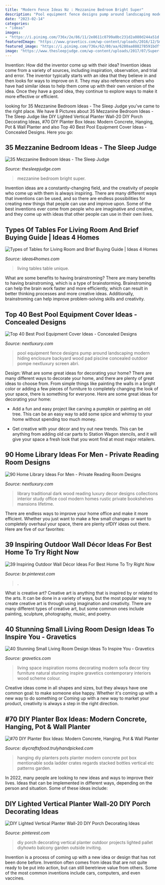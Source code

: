 ```yaml
---
title: "Modern Fence Ideas Nz : Mezzanine Bedroom Bright Super"
description: "Pool equipment fence designs pump around landscaping modern hiding enclosure backyard wood pad piscine concealed outdoor pompe nextluxury screen abri"
date: "2023-02-14"
categories:
- "ideas"
images:
- "https://i.pinimg.com/736x/2e/86/11/2e8611c0799a0bc231d2a080d244a51d.jpg"
featuredImage: "https://www.gravetics.com/wp-content/uploads/2016/12/Small-Living-Room-Ideas14.jpg"
featured_image: "https://i.pinimg.com/736x/62/80/aa/6280aa888278591bdff8d9d4ac92c1c7.jpg"
image: "https://www.thesleepjudge.com/wp-content/uploads/2017/07/Super-Bright-Large.jpg"
---
```



Invention: How did the inventor come up with their idea?
Invention ideas come from a variety of sources, including inspiration, observation, and trial and error. The inventor typically starts with an idea that they believe in and then looks for ways to improve on it. They may also reference others who have had similar ideas to help them come up with their own version of the idea. Once they have a good idea, they continue to explore ways to make it more effective or efficient.

	

		
looking for 35 Mezzanine Bedroom Ideas - The Sleep Judge you've came to the right place. We have 8 Pictures about 35 Mezzanine Bedroom Ideas - The Sleep Judge like DIY Lighted Vertical Planter Wall-20 DIY Porch Decorating Ideas, #70 DIY Planter Box Ideas: Modern Concrete, Hanging, Pot &amp; Wall Planter and also Top 40 Best Pool Equipment Cover Ideas - Concealed Designs. Here you go:
		
    
## 35 Mezzanine Bedroom Ideas - The Sleep Judge

<img loading=lazy src="https://www.thesleepjudge.com/wp-content/uploads/2017/07/Super-Bright-Large.jpg" onerror="this.onerror=null;this.src='https://tse2.mm.bing.net/th?id=OIP.RLRtSdfhEloDVvVHL22_2QHaJ8&amp;pid=15.1';" alt="35 Mezzanine Bedroom Ideas - The Sleep Judge">

_Source: thesleepjudge.com_

>mezzanine bedroom bright super. 

	

Invention ideas are a constantly-changing field, and the creativity of people who come up with them is always inspiring. There are many different ways that inventions can be used, and so there are endless possibilities for creating new things that people can use and improve upon. Some of the best inventions ever come from people who are imaginative and creative, and they come up with ideas that other people can use in their own lives.

    
## Types Of Tables For Living Room And Brief Buying Guide | Ideas 4 Homes

<img loading=lazy src="http://www.ideas4homes.com/wp-content/uploads/2015/12/Unique-Multifungtion-for-Table-For-Living-Room-With-Two-Color-and-Low-Design-Inspiration.jpg" onerror="this.onerror=null;this.src='https://tse4.mm.bing.net/th?id=OIP.ZdZ-tkPzoFelbhZktzkI1AHaFj&amp;pid=15.1';" alt="Types of Tables for Living Room and Brief Buying Guide | Ideas 4 Homes">

_Source: ideas4homes.com_

>living tables table unique. 

	

What are some benefits to having brainstroming?
There are many benefits to having brainstroming, which is a type of brainstorming. Brainstroming can help the brain work faster and more efficiently, which can result in better thinking processes and more creative ideas. Additionally, brainstroming can help improve problem-solving skills and creativity.

    
## Top 40 Best Pool Equipment Cover Ideas - Concealed Designs

<img loading=lazy src="http://nextluxury.com/wp-content/uploads/wood-slat-fence-pool-equipment-enclosure-ideas.jpg" onerror="this.onerror=null;this.src='https://tse4.mm.bing.net/th?id=OIP.5mYzBR12CDg3vH7x2of5RQAAAA&amp;pid=15.1';" alt="Top 40 Best Pool Equipment Cover Ideas - Concealed Designs">

_Source: nextluxury.com_

>pool equipment fence designs pump around landscaping modern hiding enclosure backyard wood pad piscine concealed outdoor pompe nextluxury screen abri. 

	

Design: What are some great ideas for decorating your home?
There are many different ways to decorate your home, and there are plenty of great ideas to choose from. From simple things like painting the walls in a bright color or adding a few pieces of furniture to completely changing the look of your space, there is something for everyone. Here are some great ideas for decorating your home: 
- Add a fun and easy project like carving a pumpkin or painting an old tree. This can be an easy way to add some spice and whimsy to your home without spending too much money. 

- Get creative with your décor and try out new trends. This can be anything from adding old car parts to Station Wagon stencils, and it will give your space a fresh look that you wont find at most major retailers.

    
## 90 Home Library Ideas For Men - Private Reading Room Designs

<img loading=lazy src="http://nextluxury.com/wp-content/uploads/dark-wood-bookcases-in-traditional-home-library.jpg" onerror="this.onerror=null;this.src='https://tse3.mm.bing.net/th?id=OIP.bjI1ZzRwaxhg9O8Bqm4_pAHaLH&amp;pid=15.1';" alt="90 Home Library Ideas For Men - Private Reading Room Designs">

_Source: nextluxury.com_

>library traditional dark wood reading luxury decor designs collections interior study office cool modern homes rustic private bookshelves mansions lifetime. 

	

There are endless ways to improve your home office and make it more efficient. Whether you just want to make a few small changes or want to completely overhaul your space, there are plenty ofDIY ideas out there. Here are five of our favorites: 

    
## 39 Inspiring Outdoor Wall Décor Ideas For Best Home To Try Right Now

<img loading=lazy src="https://i.pinimg.com/736x/2e/86/11/2e8611c0799a0bc231d2a080d244a51d.jpg" onerror="this.onerror=null;this.src='https://tse4.mm.bing.net/th?id=OIP.GYljP2BVaHSqRO7Eqfds3QHaJ3&amp;pid=15.1';" alt="39 Inspiring Outdoor Wall Décor Ideas For Best Home To Try Right Now">

_Source: br.pinterest.com_

>. 

	

What is creative art?
Creative art is anything that is inspired by or related to the arts. It can be done in a variety of ways, but the most popular way to create creative art is through using imagination and creativity. There are many different types of creative art, but some common ones include painting, sculpture, photography, music, and poetry.

    
## 40 Stunning Small Living Room Design Ideas To Inspire You - Gravetics

<img loading=lazy src="https://www.gravetics.com/wp-content/uploads/2016/12/Small-Living-Room-Ideas14.jpg" onerror="this.onerror=null;this.src='https://tse4.mm.bing.net/th?id=OIP.IsN7ioTByKfmL2y5xvsEYwHaHa&amp;pid=15.1';" alt="40 Stunning Small Living Room Design Ideas To Inspire You - Gravetics">

_Source: gravetics.com_

>living space inspiration rooms decorating modern sofa decor tiny furniture natural stunning inspire gravetics contemporary interiors wood scheme colour. 

	

Creative ideas come in all shapes and sizes, but they always have one common goal: to make someone else happy. Whether it's coming up with a new way to do something or Coming up with a new way to market your product, creativity is always a step in the right direction.

    
## #70 DIY Planter Box Ideas: Modern Concrete, Hanging, Pot &amp; Wall Planter

<img loading=lazy src="https://diycraftsfood.trulyhandpicked.com/wp-content/uploads/2016/11/DIY-Wall-planters-and-hanging-pots-9.jpg" onerror="this.onerror=null;this.src='https://tse4.mm.bing.net/th?id=OIP.P03To2zLbasTnzB6BVl9GgHaLD&amp;pid=15.1';" alt="#70 DIY Planter Box Ideas: Modern Concrete, Hanging, Pot &amp; Wall Planter">

_Source: diycraftsfood.trulyhandpicked.com_

>hanging diy planters pots planter modern concrete pot box mentionable soda ladder crates regards stacked bottles vertical etc patterns garden. 

	

In 2022, many people are looking to new ideas and ways to improve their lives. Ideas that can be implemented in different ways, depending on the person and situation. Some of these ideas include: 

    
## DIY Lighted Vertical Planter Wall-20 DIY Porch Decorating Ideas

<img loading=lazy src="https://i.pinimg.com/736x/62/80/aa/6280aa888278591bdff8d9d4ac92c1c7.jpg" onerror="this.onerror=null;this.src='https://tse4.mm.bing.net/th?id=OIP._g0UQppRLpwE6qADy26E8AHaKD&amp;pid=15.1';" alt="DIY Lighted Vertical Planter Wall-20 DIY Porch Decorating Ideas">

_Source: pinterest.com_

>diy porch decorating vertical planter outdoor projects lighted pallet diyhowto balcony garden outside inviting. 

	

Invention is a process of coming up with a new idea or design that has not been done before. Invention often comes from ideas that are not quite ready to be put into action, but can still beretrieve value from others. Some of the most common inventions include cars, computers, and even vaccines.

